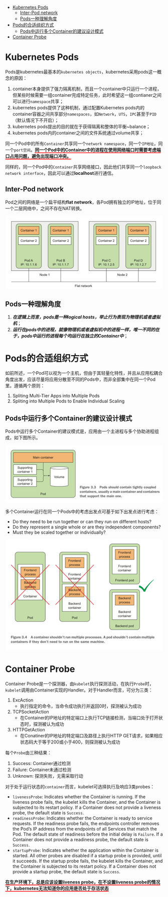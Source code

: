 - [Kubernetes Pods](#kubernetes-pods)
  - [Inter-Pod network](#inter-pod-network)
  - [Pods一种理解角度](#pods%e4%b8%80%e7%a7%8d%e7%90%86%e8%a7%a3%e8%a7%92%e5%ba%a6)
- [Pods的合适组织方式](#pods%e7%9a%84%e5%90%88%e9%80%82%e7%bb%84%e7%bb%87%e6%96%b9%e5%bc%8f)
  - [Pods中运行多个Container的建议设计模式](#pods%e4%b8%ad%e8%bf%90%e8%a1%8c%e5%a4%9a%e4%b8%aacontainer%e7%9a%84%e5%bb%ba%e8%ae%ae%e8%ae%be%e8%ae%a1%e6%a8%a1%e5%bc%8f)
- [Container Probe](#container-probe)

# Kubernetes Pods

Pods是kubernetes最基本的`kubernetes objects`，kubernetes采用pods这一概念的原因：

1. container本身提供了强力隔离机制，而且一个container中只运行一个进程，但某些时候需要一组container完成特定任务，此时希望这一组contianer之间可以进行`namespace`共享；
2. kubernetes pods提供了这种机制，通过配置Kubernetes pods内的container容器之间共享部分`namespaces`，如`Network`，`UTS`，`IPC`甚至于`PID`（默认情况下不开启）；
3. kubernetes pods提出的目的就在于获得隔离和整体的平衡~balance；
4. kubernetes pods内的container之间的文件系统通过volume共享；

同一个Pod中的所有`Container`共享同一个`network namespace`，同一个`IP地址`，同一个`port空间`。<span style="border-bottom: 2px solid red; font-weight: bold">同一个Pod中的Container中的进程在使用网络端口时需要考虑端口占用问题，避免出现端口冲突。</span>

同样的，同一个Pod中的`Container`共享网络接口，因此他们共享同一个`loopback network interface`，因此可以通过**localhost**进行通信。

## Inter-Pod network

Pod之间的网络是一个扁平结构**flat network**，各Pod拥有独立的IP地址，位于同一个二层网络中，之间不存在NAT转换。

![Alt Text](kubernetes_pod_inter_network.png)

## Pods一种理解角度

1. ***在逻辑上而言，pods是一种logical hosts，举止行为表现为物理机或者虚拟机***；
2. ***运行在pods中的进程，就像物理机或者虚拟机中的进程一样，唯一不同的在于，pods中运行的进程每个均运行在独立的Container中***；

# Pods的合适组织方式

如前所述，一个Pod可以视为一个主机，但由于其轻量化特性，并且从应用松耦合角度出发，应该尽量将应用分散至不同的Pods中，而非全部集中在同一个Pod里。遵循两个原则：

1. Spliting Multi-Tier Apps into Multiple Pods
2. Spliting into Multiple Pods to Enable Individual Scaling

## Pods中运行多个Container的建议设计模式

Pods中运行多个Container的建议模式是，应用由一个主进程与多个协助进程组成，如下图所示。

![Alt Text](kubernetes_multiple_container_run_in_a_pod.png)

多个Container运行在同一个Pods中的考虑出发点可基于如下出发点进行考虑：

+ Do they need to be run together or can they run on different hosts?
+ Do they represent a single whole or are they independent components?
+ Must they be scaled together or individually?

![Alt text](kubernetes_thinking_multiple_container_run_in_a_single_pod.png)

# Container Probe

Container Probe是一个探测器，由`kubelet`执行探测活动，在执行`Probe`时，`kubelet`调用由Container实现的Handler。对于Handler而言，可分为三类：

1. ExcAction
   + 执行指定的命令，当命令成功执行并返回0时，探测被认为成功
2. TCPSocketAction
   + 在Container的IP地址的特定端口上执行TCP链接检测，当端口处于打开状态时，探测被认为成功
3. HTTPGetAction
   + 在Conatiner的IP地址的特定端口及路径上执行HTTP GET请求，如果相应状态码大于等于200或小于400，则探测被认为成功

每个`Probe`由三种结果：

1. Success: Container通过检测
2. Failure: Container未通过检测
3. Unknown: 探测失败，无需采取行动

对于处于运行状态的`container`而言，kubelet可选择执行及响应3类probes：

+ `livenessProbe`: Indicates whether the Container is running. If the liveness probe fails, the kubelet kills the Container, and the Container is subjected to its restart policy. If a Container does not provide a liveness probe, the default state is `Success`.
+ `readinessProbe`: Indicates whether the Container is ready to service requests. If the readiness probe fails, the endpoints controller removes the Pod’s IP address from the endpoints of all Services that match the Pod. The default state of readiness before the initial delay is `Failure`. If a Container does not provide a readiness probe, the default state is `Success`.
+ `startupProbe`: Indicates whether the application within the Container is started. All other probes are disabled if a startup probe is provided, until it succeeds. If the startup probe fails, the kubelet kills the Container, and the Container is subjected to its restart policy. If a Container does not provide a startup probe, the default state is `Success`.

<span style="border-bottom: 2px solid red; font-weight: bold">在生产环境下，总是应该设置liveness probe，在不设置liveness probe的情况下，kubernetes无法知道你的应用是否处于存活状态</span>
